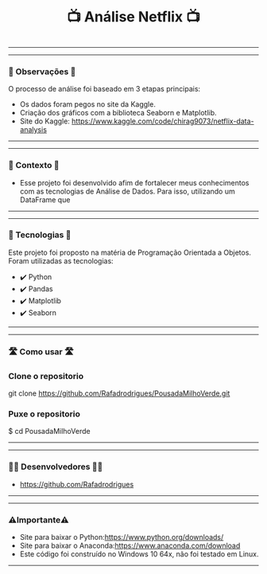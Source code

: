 <h1 align="center">📺 Análise Netflix 📺</h1>

<div align="center">
<img src=" "/>

</div>

--------
 -------
### 📍 Observações 📍
O processo de análise foi baseado em 3 etapas principais:

* Os dados foram pegos no site da Kaggle.
* Criação dos gráficos com a biblioteca Seaborn e Matplotlib.
* Site do Kaggle: https://www.kaggle.com/code/chirag9073/netflix-data-analysis

--------
 -------
### 🎯 Contexto 🎯
* Esse projeto foi desenvolvido afim de fortalecer meus conhecimentos com as tecnologias de Análise de Dados. Para isso, utilizando um DataFrame que

--------
-------
 ### 🚀 Tecnologias 🚀
Este projeto foi proposto na matéria de Programação Orientada a Objetos. Foram utilizadas as tecnologias:
* ✔️ Python
* ✔️ Pandas
* ✔️ Matplotlib
* ✔️ Seaborn
--------
-------
 ### 🛣 Como usar 🛣
 ### Clone o repositorio
git clone https://github.com/Rafadrodrigues/PousadaMilhoVerde.git

 ### Puxe o repositorio 
$ cd PousadaMilhoVerde

--------

-------
 ### 👨‍💻 Desenvolvedores 👨‍💻
* <a>https://github.com/Rafadrodrigues</a>
--------
 -------
 ### ⚠️Importante⚠️
* Site para baixar o Python:https://www.python.org/downloads/
* Site para baixar o Anaconda:https://www.anaconda.com/download
* Este código foi construído no Windows 10 64x, não foi testado em Linux.
--------
